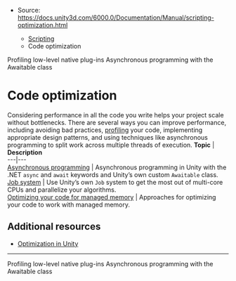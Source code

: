 * Source: https://docs.unity3d.com/6000.0/Documentation/Manual/scripting-optimization.html

  * [Scripting](https://docs.unity3d.com/6000.0/Documentation/Manual/scripting.html)
  * Code optimization


[](https://docs.unity3d.com/6000.0/Documentation/Manual/LowLevelNativePluginProfiler.html)
Profiling low-level native plug-ins
[](https://docs.unity3d.com/6000.0/Documentation/Manual/async-await-support.html)
Asynchronous programming with the Awaitable class
# Code optimization
Considering performance in all the code you write helps your project scale without bottlenecks. There are several ways you can improve performance, including avoiding bad practices, [profiling](https://docs.unity3d.com/6000.0/Documentation/Manual/Profiler.html) your code, implementing appropriate design patterns, and using techniques like asynchronous programming to split work across multiple threads of execution.
**Topic** | **Description**  
---|---  
[Asynchronous programming](https://docs.unity3d.com/6000.0/Documentation/Manual/async-await-support.html) | Asynchronous programming in Unity with the .NET `async` and `await` keywords and Unity’s own custom `Awaitable` class.  
[Job system](https://docs.unity3d.com/6000.0/Documentation/Manual/job-system.html) | Use Unity’s own `Job` system to get the most out of multi-core CPUs and parallelize your algorithms.  
[Optimizing your code for managed memory](https://docs.unity3d.com/6000.0/Documentation/Manual/performance-optimizing-code-managed-memory.html) | Approaches for optimizing your code to work with managed memory.  
## Additional resources
  * [Optimization in Unity](https://docs.unity3d.com/6000.0/Documentation/Manual/analysis.html)


* * *
[](https://docs.unity3d.com/6000.0/Documentation/Manual/LowLevelNativePluginProfiler.html)
Profiling low-level native plug-ins
[](https://docs.unity3d.com/6000.0/Documentation/Manual/async-await-support.html)
Asynchronous programming with the Awaitable class
